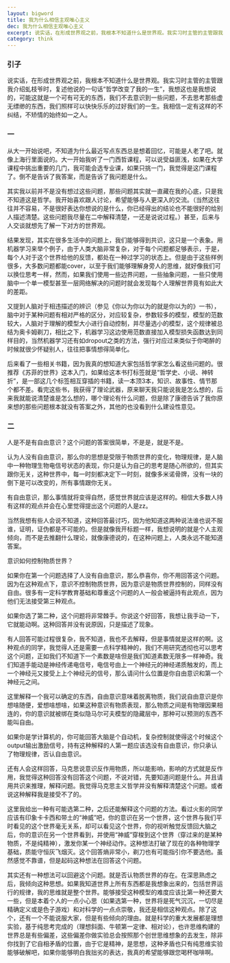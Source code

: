 ```yaml
---
layout: bigword
title: 我为什么相信主观唯心主义
dec: 我为什么相信主观唯心主义
excerpt: 说实话，在形成世界观之前，我根本不知道什么是世界观。我实习时主管的主管跟我介绍虬枝爷时，复述他说的一句话“哲学改变了我的一生”，我想这也是我想说的，可能这就是一个可有可无的东西，我们不去意识到一些问题，不去思考那些虚无缥缈的东西，我们照样可以快快乐乐的过好我们的一生。我相信一定有这样的不纠结，不矫情的始终如一之人。
category: think
---
```


### 引子

说实话，在形成世界观之前，我根本不知道什么是世界观。我实习时主管的主管跟我介绍虬枝爷时，复述他说的一句话“哲学改变了我的一生”，我想这也是我想说的，可能这就是一个可有可无的东西，我们不去意识到一些问题，不去思考那些虚无缥缈的东西，我们照样可以快快乐乐的过好我们的一生。我相信一定有这样的不纠结，不矫情的始终如一之人。

### 一

从大一开始说吧，不知道为什么最近写点东西总是想着回忆，可能是人老了吧。就像上海行里面说的。大一开始我听了一门西哲课程，可以说受益匪浅，如果在大学课程中挑出重要的几门，我可能会选专业课，如果只挑一门，我觉得是这门课程了。倒不是告诉了我答案，而是告诉了我问题是什么。

其实我以前并不是没有想过这些问题，那些问题其实就一直藏在我的心底，只是我不知道这是哲学。我开始喜欢跟人讨论，希望能够与人更深入的交流。（当然这往往并不容易，不是很好表达你想说的是什么，你已经得出的结论也不能很好的给别人描述清楚。这些问题我尽量在二中解释清楚，一还是说说过程。）甚至，后来与人交谈就想先了解一下对方的世界观。

结果发现，其实在很多生活中的问题上，我们能够得到共识，这只是一个表象。用机器学习来举个例子，由于人类大脑非常复杂，对于每个问题都足够表示，于是，每个人对于这个世界给他的反馈，都处在一种过学习的状态上。但是由于这些样例很多，大多数问题都能cover，以至于我们能够理解身旁人的思维，就好像我们可以换位思考一样，然而，如果我们使用一些边界问题，一些抽象问题，一些只使用脑中一个单一模型甚至一层网络解决的问题时就会发现每个人理解世界竟有如此大的差距。

又提到人脑对于相违描述的辨识（参见《你以为你以为的就是你以为的》一书），脑中对于某种问题有相对严格的区分，对应较复杂，参数较多的模型，模型的范数较大，人脑对于理解的模型大小进行自动控制，并尽量选小的模型，这个规律被总结为奥卡姆剃刀，相比之下，机器学习这边使用范数直接加入模型损失函数达到同样目的，当然机器学习还有如dropout之类的方法，强行对应过来类似于你喝醉的时候就很少怀疑别人，往往把事情想得简单化。

后来看了一些相关书籍，因为我真的想知道大家包括哲学家怎么看这些问题的。很推荐《苏菲的世界》这本入门，如果给这本书打标签就是“哲学史、小说、神转折”，是一部这几个标签相互穿插的书籍，读一本顶3本，知识、故事性、情节那个都不差。看完这些书，我获得了理论武器，原来聊天我只能说我是怎么想的，后来我就能说清楚谁是怎么想的，哪个理论有什么问题，但是除了康德告诉了我你原来想的那些问题根本就没有答案之外，其他的也没看到什么建设性意见。

### 二

人是不是有自由意识？这个问题的答案很简单，不是是，就是不是。

认为人没有自由意识，那么你的思想是受限于物质世界的变化，物理规律，是人脑中一种物理生物电信号状态的表现，你只是认为自己的思考是随心所欲的，但其实跟你无关，这种世界中，每一时刻都决定下一时刻，就像多米诺骨牌，没有一块的倒下是可以改变的，所有事情跟你无关。

有自由意识，那么事情就将变得自然，感觉世界就应该是这样的。相信大多数人持有这样的观点并会在心里觉得提出这个问题的人是zz。

当然我想有些人会说不知道，这种回答最讨巧，因为他知道这两种说法谁也说不服谁，证明，证伪都是不可能的。但是就像我开标题一样，我想说明的就是个人主观倾向，而不是去推翻什么理论，就像康德说的，在这种问题上，人类永远不能知道答案。

意识如何控制物质世界？

如果你在第一个问题选择了人没有自由意识，那么恭喜你，你不用回答这个问题。因为在这种观点下，意识不控制物质世界，因为意识是物质世界控制的，同样没有自由。很多有一定科学教育基础和尊重这个问题的人一般会被逼持有此观点，因为他们无法接受第三种观点。

如果你选了第二种，这个问题将非常棘手。你说这个好回答，我想让我手动一下，它就能动啊。这种回答并没有说原因，只是描述了现象。

有人回答可能过程很复杂，我不知道，我也不去解释，但是事情就是这样的啊。这种观点的同学，我觉得人还是需要一点科学精神的，我们不用研究透彻也可以思考这个问题，正如我们不知道下一个素数是啥但是我们知道素数无限多一样神奇。我们知道手能动是神经传递电信号，电信号由上一个神经元的神经递质触发的，而上一个神经元又接受上上个神经元的信号，那么请问什么位置是你自由意识和第一个神经元之间。

这里解释一个我可以确定的东西，自由意识意味着脱离物质，我们说自由意识是你想啥随便，爱想啥想啥，如果这种意识有物质表现，那么物质之间是有物理因果相连的，你的意识就被绑在类似隐马尔可夫模型的隐藏层中，那种可以预测的东西不能叫自由。

如果你是学计算机的，你可能回答大脑是个自动机，复杂控制就使得这个时候这个output输出激励信号，持有这种解释的人第一题应该选没有自由意识，你只承认了物理规律，否认自由意识。

还有人会这样回答，马克思说意识反作用物质，所以能影响，影响的方式就是反作用，我觉得这种回答没有回答这个问题，不说对错，先要知道问题是什么。并且请用共识来推理，解释问题。我觉得马克思主义哲学并没有解释清楚这个问题。或者说这种解释我是接受不了的。

这里我给出一种有可能选第二种，之后还能解释这个问题的方法。看过火影的同学应该有印象卡卡西和带土的“神威”吧，你的意识在另一个世界，这个世界与我们平时看见的这个世界毫无关系，却可以看见这个世界，你的视听触觉反馈回大脑之后，你的意识在另一个世界看到，并使用“神威”穿梭到这个世界（穿过来的是某种物质，不是纯精神），激发你某一个神经动作。这种想法打破了现在的各种物理学基础，质能守恒灰飞烟灭。这个回答熵非常小，剃刀也有可能指引你不要选他。虽然感觉不靠谱，但是起码这种想法在回答这个问题。

其实还有一种想法可以回避这个问题。就是否认物质世界的存在。在深思熟虑之后，我倾向这种思想。如果我知道世界上所有东西都是我想象出来的，包括世界运行的规律，我的思维就是整个世界。能够接受这种模型的难度应该比第一种还要大一些，但是本着个人的一点小心思（如果选第一种，世界将是死气沉沉，一切尽是精确定义或是色子游戏）和对科学的一点点崇敬，我还是相信这种观点。除了这个，还有一个不能说服大家，但是有些倾向的理由。就是科学的重大发展都是理想实验，基于纯思考完成的（理想斜面、牛顿第一定律、相对论），也许思维构建的世界总是有些偏差，这些偏差你做实验总会按照那个创世思维想象的去发生，除非你找到了它自相矛盾的位置，由于它是精神，是思想，这种矛盾也只有纯思维实验能够破解吧，如果你能够明白我拙劣的表达，我真的希望能够跟您喝杯咖啡啊。